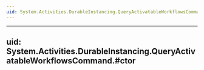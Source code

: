 ```yaml
---
uid: System.Activities.DurableInstancing.QueryActivatableWorkflowsCommand
---
```


---
uid: System.Activities.DurableInstancing.QueryActivatableWorkflowsCommand.#ctor
---

